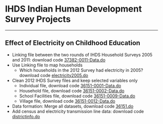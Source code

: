 # IHDS Indian Human Development Survey Projects

***

## Effect of Electricity on Childhood Education

- Linking file between the two rounds of IHDS Household Surveys 2005 and 2011: download code [37382-0011-Data.do](https://raw.githubusercontent.com/sureshlazaruspaul/ihds/main/stata-codes/37382-0011-Data.do)
- Use Linking file to map households
    - Which households in the 2012 Survey had electricity in 2005? download code [electricity2005.do](https://raw.githubusercontent.com/sureshlazaruspaul/ihds/main/stata-codes/electricity2005.do)
- Clean 2012 IHDS Survey files and keep selected variables only
    - Individual file, download code [36151-0001-Data.do](https://raw.githubusercontent.com/sureshlazaruspaul/ihds/main/stata-codes/36151-0001-Data.do)
    - Household file, download code [36151-0002-Data.do](https://raw.githubusercontent.com/sureshlazaruspaul/ihds/main/stata-codes/36151-0002-Data.do)
    - School Facilities file, download code [36151-0009-Data.do](https://raw.githubusercontent.com/sureshlazaruspaul/ihds/main/stata-codes/36151-0009-Data.do)
    - Village file, download code [36151-0012-Data.do](https://raw.githubusercontent.com/sureshlazaruspaul/ihds/main/stata-codes/36151-0012-Data.do)
- Data formation: Merge all datasets, download code [36151.do](https://raw.githubusercontent.com/sureshlazaruspaul/ihds/main/stata-codes/36151.do)
- Add census and electricity transmission line data: download code [districtinfo.do](https://raw.githubusercontent.com/sureshlazaruspaul/ihds/main/stata-codes/districtinfo.do)

